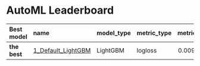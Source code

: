 # AutoML Leaderboard

| Best model   | name                                               | model_type   | metric_type   |   metric_value |   train_time |
|:-------------|:---------------------------------------------------|:-------------|:--------------|---------------:|-------------:|
| **the best** | [1_Default_LightGBM](1_Default_LightGBM/README.md) | LightGBM     | logloss       |     0.00967124 |        64.86 |